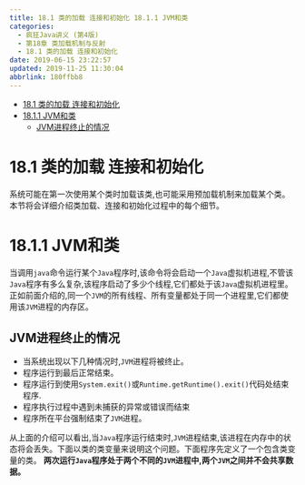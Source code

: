 ```yaml
---
title: 18.1 类的加载 连接和初始化 18.1.1 JVM和类
categories: 
  - 疯狂Java讲义 (第4版)
  - 第18章 类加载机制与反射
  - 18.1 类的加载 连接和初始化
date: 2019-06-15 23:22:57
updated: 2019-11-25 11:30:04
abbrlink: 180ffbb8
---
```

<div id='my_toc'>

- [18.1 类的加载 连接和初始化](/JavaReadingNotes/180ffbb8/#18-1-类的加载-连接和初始化)
- [18.1.1 JVM和类](/JavaReadingNotes/180ffbb8/#18-1-1-JVM和类)
    - [JVM进程终止的情况](/JavaReadingNotes/180ffbb8/#JVM进程终止的情况)

</div>
<!--more-->
<script>if (navigator.platform.toLowerCase() == 'win32'){document.getElementById('my_toc').style.display = 'none';}</script>

<!--end-->
# 18.1 类的加载 连接和初始化 #
系统可能在第一次使用某个类时加载该类,也可能采用预加载机制来加载某个类。本节将会详细介绍类加载、连接和初始化过程中的每个细节。
# 18.1.1 JVM和类 #
当调用`java`命令运行某个`Java`程序时,该命令将会启动一个`Java`虚拟机进程,不管该`Java`程序有多么复杂,该程序启动了多少个线程,它们都处于该`Java`虚拟机进程里。正如前面介绍的,同一个`JVM`的所有线程、所有变量都处于同一个进程里,它们都使用该`JVM`进程的内存区。
## JVM进程终止的情况 ##
- 当系统出现以下几种情况时,`JVM`进程将被终止。
- 程序运行到最后正常结束。
- 程序运行到使用`System.exit()`或`Runtime.getRuntime().exit()`代码处结束程序.
- 程序执行过程中遇到未捕获的异常或错误而结束
- 程序所在平台强制结束了`JVM`进程。

从上面的介绍可以看出,当`Java`程序运行结束时,`JVM`进程结束,该进程在内存中的状态将会丢失。下面以类的类变量来说明这个问题。下面程序先定义了一个包含类变量的类。
**两次运行`Java`程序处于两个不同的`JVM`进程中,两个`JVM`之间并不会共享数据。**
